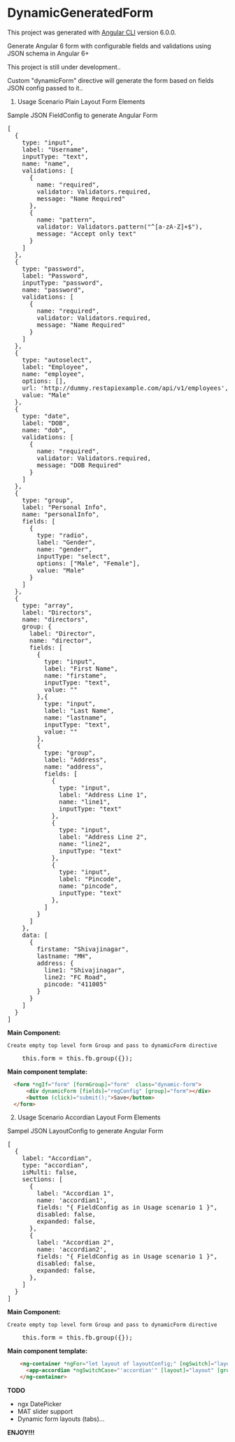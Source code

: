 # DynamicGeneratedForm

This project was generated with [Angular CLI](https://github.com/angular/angular-cli) version 6.0.0.

Generate Angular 6 form with configurable fields and validations using JSON schema in Angular 6+

This project is still under development..

Custom "dynamicForm" directive will generate the form based on fields JSON config passed to it..


1) Usage Scenario Plain Layout Form Elements

Sample JSON FieldConfig to generate Angular Form 

<pre>
[
  {
    type: "input",
    label: "Username",
    inputType: "text",
    name: "name",
    validations: [
      {
        name: "required",
        validator: Validators.required,
        message: "Name Required"
      },
      {
        name: "pattern",
        validator: Validators.pattern("^[a-zA-Z]+$"),
        message: "Accept only text"
      }
    ]
  },
  {
    type: "password",
    label: "Password",
    inputType: "password",
    name: "password",
    validations: [
      {
        name: "required",
        validator: Validators.required,
        message: "Name Required"
      }
    ]
  },
  {
    type: "autoselect",
    label: "Employee",
    name: "employee",
    options: [],
    url: 'http://dummy.restapiexample.com/api/v1/employees',
    value: "Male"
  },
  {
    type: "date",
    label: "DOB",
    name: "dob",
    validations: [
      {
        name: "required",
        validator: Validators.required,
        message: "DOB Required"
      }
    ]
  },
  {
    type: "group",
    label: "Personal Info",
    name: "personalInfo",
    fields: [
      {
        type: "radio",
        label: "Gender",
        name: "gender",
        inputType: "select",
        options: ["Male", "Female"],
        value: "Male"
      }
    ]
  },
  {
    type: "array",
    label: "Directors",
    name: "directors",
    group: {
      label: "Director",
      name: "director",
      fields: [
        {
          type: "input",
          label: "First Name",
          name: "firstame",
          inputType: "text",
          value: ""
        },{
          type: "input",
          label: "Last Name",
          name: "lastname",
          inputType: "text",
          value: ""
        },
        {
          type: "group",
          label: "Address",
          name: "address",
          fields: [
            {
              type: "input",
              label: "Address Line 1",
              name: "line1",
              inputType: "text"
            },
            {
              type: "input",
              label: "Address Line 2",
              name: "line2",
              inputType: "text"
            },
            {
              type: "input",
              label: "Pincode",
              name: "pincode",
              inputType: "text"
            },
          ]
        }
      ]
    },
    data: [
      {
        firstame: "Shivajinagar",
        lastname: "MH",
        address: {
          line1: "Shivajinagar",
          line2: "FC Road",
          pincode: "411005"
        }
      }
    ]
  }
]
</pre>

<strong>Main Component:</strong>

    Create empty top level form Group and pass to dynamicForm directive
<pre>
    this.form = this.fb.group({});
</pre>


<strong>Main component template:</strong>

```html
  <form *ngIf="form" [formGroup]="form"  class="dynamic-form">
      <div dynamicForm [fields]="regConfig" [group]="form"></div>
      <button (click)="submit();">Save</button>
  </form>
```
2) Usage Scenario Accordian Layout Form Elements

Sampel JSON LayoutConfig to generate Angular Form 

<pre>
[
  {
    label: "Accordian",
    type: "accordian",
    isMulti: false,
    sections: [
      {
        label: "Accordian 1",
        name: 'accordian1',
        fields: "{ FieldConfig as in Usage scenario 1 }",
        disabled: false,
        expanded: false,
      },
      {
        label: "Accordian 2",
        name: 'accordian2',
        fields: "{ FieldConfig as in Usage scenario 1 }",
        disabled: false,
        expanded: false,
      },
    ]
  }
]
</pre>

<strong>Main Component:</strong>

    Create empty top level form Group and pass to dynamicForm directive
<pre>
    this.form = this.fb.group({});
</pre>


<strong>Main component template:</strong>

```html
    <ng-container *ngFor="let layout of layoutConfig;" [ngSwitch]="layout.type">
      <app-accordian *ngSwitchCase="'accordian'" [layout]="layout" [group]="form"></app-accordian>
    </ng-container>
```

<strong>TODO</strong>
    <ul>
      <li>ngx DatePicker</li>
      <li>MAT slider support</li>
      <li>Dynamic form layouts (tabs)...</li>
    </ul>

    
<strong>ENJOY!!!</strong>

